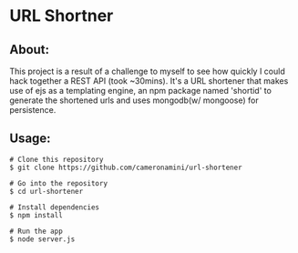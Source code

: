 # URL Shortner

## About:
This project is a result of a challenge to myself to see how quickly I could hack together a REST API (took ~30mins). It's a URL shortener that makes use of ejs as a templating engine, an npm package named 'shortid' to generate the shortened urls and uses mongodb(w/ mongoose) for persistence. 

## Usage: 
```
# Clone this repository
$ git clone https://github.com/cameronamini/url-shortener

# Go into the repository
$ cd url-shortener

# Install dependencies
$ npm install

# Run the app
$ node server.js
```